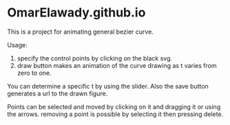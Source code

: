 # OmarElawady.github.io

This is a project for animating general bezier curve.

Usage:

1. specify the control points by clicking on the black svg.
2. draw button makes an animation of the curve drawing as t varies from zero to one.

You can determine a specific t by using the slider. Also the save button generates a url to the drawn figure.

Points can be selected and moved by clicking on it and dragging it or using the arrows. removing a point is possible by selecting it then pressing delete.
